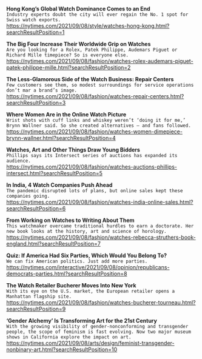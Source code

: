 **Hong Kong’s Global Watch Dominance Comes to an End**\
`Industry experts doubt the city will ever regain the No. 1 spot for Swiss watch exports.`\
https://nytimes.com/2021/09/08/style/watches-hong-kong.html?searchResultPosition=1

**The Big Four Increase Their Worldwide Grip on Watches**\
`Are you looking for a Rolex, Patek Philippe, Audemars Piguet or Richard Mille timepiece? So is everyone else.`\
https://nytimes.com/2021/09/08/fashion/watches-rolex-audemars-piguet-patek-philippe-mille.html?searchResultPosition=2

**The Less-Glamorous Side of the Watch Business: Repair Centers**\
`Few customers see them, so modest surroundings for service operations don’t mar a brand’s image.`\
https://nytimes.com/2021/09/08/fashion/watches-repair-centers.html?searchResultPosition=3

**Where Women Are in the Online Watch Picture**\
`Wrist shots with cuff links and whiskey weren’t ‘doing it for me,’ Brynn Wallner said. So she created alternatives — and fans followed.`\
https://nytimes.com/2021/09/08/fashion/watches-women-dimepiece-brynn-wallner.html?searchResultPosition=4

**Watches, Art and Other Things Draw Young Bidders**\
`Phillips says its Intersect series of auctions has expanded its audience.`\
https://nytimes.com/2021/09/08/fashion/watches-auctions-phillips-intersect.html?searchResultPosition=5

**In India, 4 Watch Companies Push Ahead**\
`The pandemic disrupted lots of plans, but online sales kept these companies going.`\
https://nytimes.com/2021/09/08/fashion/watches-india-online-sales.html?searchResultPosition=6

**From Working on Watches to Writing About Them**\
`This watchmaker overcame traditional hurdles to earn a doctorate. Her new book looks at the history, art and science of horology.`\
https://nytimes.com/2021/09/08/fashion/watches-rebecca-struthers-book-england.html?searchResultPosition=7

**Quiz: If America Had Six Parties, Which Would You Belong To?**\
`We can fix American politics. Just add more parties.`\
https://nytimes.com/interactive/2021/09/08/opinion/republicans-democrats-parties.html?searchResultPosition=8

**The Watch Retailer Bucherer Moves Into New York**\
`With its eye on the U.S. market, the European retailer opens a Manhattan flagship site.`\
https://nytimes.com/2021/09/08/fashion/watches-bucherer-tourneau.html?searchResultPosition=9

**‘Gender Alchemy’ Is Transforming Art for the 21st Century**\
`With the growing visibility of gender-nonconforming and transgender people, the scope of feminism is fast evolving. Now two major museum shows in California explore the impact on art.`\
https://nytimes.com/2021/09/08/arts/design/feminist-transgender-nonbinary-art.html?searchResultPosition=10

